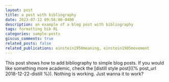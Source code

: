 ```yaml
---
layout: post
title: a post with bibliography
date: 2023-07-12 09:56:00-0400
description: an example of a blog post with bibliography
tags: formatting bib RL
categories: sample-posts
giscus_comments: true
related_posts: false
related_publications: einstein1950meaning, einstein1905movement
---
```

This post shows how to add bibliography to simple blog posts. If you would like something more academic, check the [distill style post]({% post_url 2018-12-22-distill %}). Nothing is working.
Just wanna it to work?
